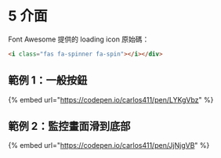 # 5 介面

Font Awesome 提供的 loading icon 原始碼：

```html
<i class="fas fa-spinner fa-spin"></i></div>
```



## 範例 1：一般按鈕

{% embed url="https://codepen.io/carlos411/pen/LYKgVbz" %}



## 範例 2：監控畫面滑到底部

{% embed url="https://codepen.io/carlos411/pen/JjNjgVB" %}

